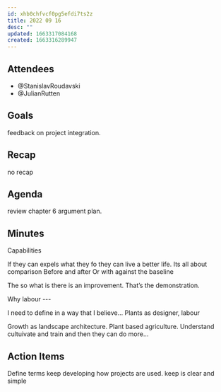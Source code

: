 ```yaml
---
id: xhb0chfvcf0pg5efdi7ts2z
title: 2022 09 16
desc: ""
updated: 1663317084168
created: 1663316289947
---
```


## Attendees

- @StanislavRoudavski
- @JulianRutten

## Goals <!-- Main objectives of the meeting -->

feedback on project integration.

## Recap <!-- Main minutes from last meeting -->

no recap

## Agenda <!-- Agenda to be covered in the meeting -->

review chapter 6 argument plan.

## Minutes <!-- Notes of discussion occurring during the meeting -->

Capabilities

If they can expels what they fo they can live a better life.
Its all about comparison
Before and after
Or with against the baseline

The so what is there is an improvement. That’s the demonstration.

Why labour ---

I need to define in a way that I believe…
Plants as designer, labour

Growth as landscape architecture. Plant based agriculture.
Understand cultuivate and train and then they can do more…

## Action Items <!-- Action items to be taken by specific attendees -->

Define terms
keep developing how projects are used. keep is clear and simple
